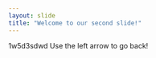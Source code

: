 ```yaml
---
layout: slide
title: "Welcome to our second slide!"
---
```

1w5d3sdwd
Use the left arrow to go back!
